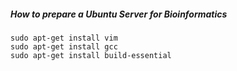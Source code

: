 ##### How to prepare a Ubuntu Server for Bioinformatics
```
sudo apt-get install vim
sudo apt-get install gcc
sudo apt-get install build-essential﻿ 




```

